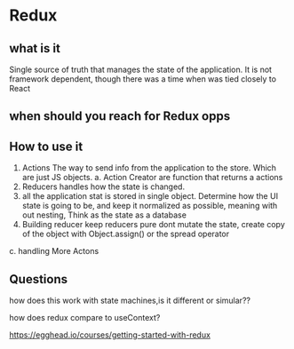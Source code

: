 # Redux

## what is it
Single source of truth that manages the state of the application. It is not framework dependent, though there was a time when was tied closely to React

## when should you reach for Redux opps


## How to use it

1. Actions
  The way to send info from the application to the store. Which are just JS objects.
  a. Action Creator are function that returns a actions
2. Reducers 
  handles how the state is changed.
3. all the application stat is stored in single object. Determine how the UI state is going to be, and keep it normalized as possible,  meaning with out nesting, 
  Think as the state as a database
4. Building reducer
  keep reducers pure 
  dont mutate the state, create copy of the object with Object.assign() or the spread operator
  
  c. handling More Actons
  


## Questions

how does this work with state machines,is it different or simular??

how does redux compare to useContext?

https://egghead.io/courses/getting-started-with-redux
